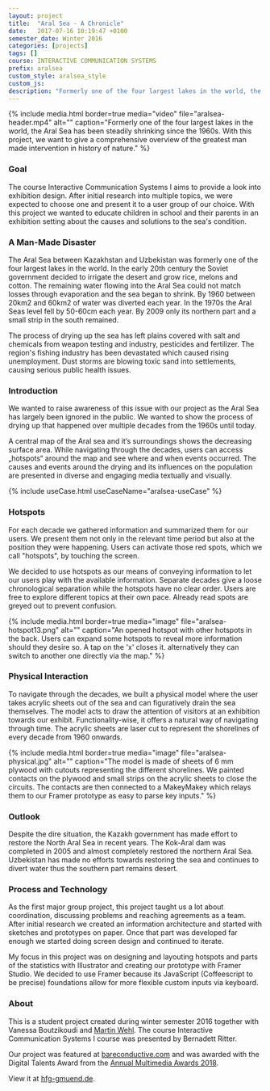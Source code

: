 ```yaml
---
layout: project
title:  "Aral Sea - A Chronicle"
date:   2017-07-16 10:19:47 +0100
semester_date: Winter 2016
categories: [projects]
tags: []
course: INTERACTIVE COMMUNICATION SYSTEMS
prefix: aralsea
custom_style: aralsea_style
custom_js: 
description: "Formerly one of the four largest lakes in the world, the Aral Sea has been steadily shrinking since the 1960s. With this project, we want to give a comprehensive overview of the greatest man made intervention in history of nature. The project was awarded with the Digital Talents Award from the Annual Multimedia Awards 2018."
---
```


{% include media.html 
    border=true
    media="video"
    file="aralsea-header.mp4" 
    alt="" 
    caption="Formerly one of the four largest lakes in the world, the Aral Sea has been steadily shrinking since the 1960s. With this project, we want to give a comprehensive overview of the greatest man made intervention in history of nature." %}

### Goal
The course Interactive Communication Systems I aims to provide a look into exhibition design. After initial research into multiple topics, we were expected to choose one and present it to a user group of our choice. With this project we wanted to educate children in school and their parents in an exhibition setting about the causes and solutions to the sea's condition.

### A Man-Made Disaster
The Aral Sea between Kazakhstan and Uzbekistan was formerly one of the four largest lakes in the world. In the early 20th century the Soviet government decided to irrigate the desert and grow rice, melons and cotton. The remaining water flowing into the Aral Sea could not match losses through evaporation and the sea began to shrink. By 1960 between 20km2 and 60km2 of water was diverted each year. In the 1970s the Aral Seas level fell by 50-60cm each year. By 2009 only its northern part and a small strip in the south remained.

The process of drying up the sea has left plains covered with salt and chemicals from weapon testing and industry, pesticides and fertilizer. The region's fishing industry has been devastated which caused rising unemployment. Dust storms are blowing toxic sand into settlements, causing serious public health issues.

### Introduction
We wanted to raise awareness of this issue with our project as the Aral Sea has largely been ignored in the public. We wanted to show the process of drying up that happened over multiple decades from the 1960s until today.

A central map of the Aral sea and it‘s surroundings shows the decreasing surface area. While navigating through the decades, users can access „hotspots“ around the map and see where and when events occurred. The causes and events around the drying and its influences on the population are presented in diverse and engaging media textually and visually.

{% include useCase.html useCaseName="aralsea-useCase" %}

### Hotspots
For each decade we gathered information and summarized them for our users. We present them not only in the relevant time period but also at the position they were happening. Users can activate those red spots, which we call "hotspots", by touching the screen. 
   
We decided to use hotspots as our means of conveying information to let our users play with the available information. Separate decades give a loose chronological separation while the hotspots have no clear order. Users are free to explore different topics at their own pace. Already read spots are greyed out to prevent confusion.

{% include media.html 
    border=true
    media="image"
    file="aralsea-hotspot13.png" 
    alt="" 
    caption="An opened hotspot with other hotspots in the back. Users can expand some hotspots to reveal more information should they desire so. A tap on the 'x' closes it. alternatively they can switch to another one directly via the map." %}

### Physical Interaction
To navigate through the decades, we built a physical model where the user takes acrylic sheets out of the sea and can figuratively drain the sea themselves. The model acts to draw the attention of visitors at an exhibition towards our exhibit. Functionality-wise, it offers a natural way of navigating through time. The acrylic sheets are laser cut to represent the shorelines of every decade from 1960 onwards.

{% include media.html 
    border=true
    media="image"
    file="aralsea-physical.jpg" 
    alt="" 
    caption="The model is made of sheets of 6 mm plywood with cutouts representing the different shorelines. We painted contacts on the plywood and small strips on the acrylic sheets to close the circuits. The contacts are then connected to a MakeyMakey which relays them to our Framer prototype as easy to parse key inputs." %}

### Outlook

Despite the dire situation, the Kazakh government has made effort to restore the North Aral Sea in recent years. The Kok-Aral dam was completed in 2005 and almost completely restored the northern Aral Sea. Uzbekistan has made no efforts towards restoring the sea and continues to divert water thus the southern part remains desert.

### Process and Technology

As the first major group project, this project taught us a lot about coordination, discussing problems and reaching agreements as a team. After initial research we created an information architecture and started with sketches and prototypes on paper. Once that part was developed far enough we started doing screen design and continued to iterate.

My focus in this project was on designing and layouting hotspots and parts of the statistics with Illustrator and creating our prototype with Framer Studio. We decided to use Framer because its JavaScript (Coffeescript to be precise) foundations allow for more flexible custom inputs via keyboard.

### About 

This is a student project created during winter semester 2016 together with Vanessa Boutzikoudi and [Martin Wehl](http://www.martinwehl.de). The course Interactive Communication Systems I course was presented by Bernadett Ritter.  

Our project was featured at [bareconductive.com](https://www.bareconductive.com/news/an-interactive-project-about-the-aral-sea-made-with-electric-paint/) and was awarded with the Digital Talents Award from the [Annual Multimedia Awards 2018](http://www.annual-multimedia.de/gewinner_2018/).  

View it at [hfg-gmuend.de](http://www.hfg-gmuend.de/annual-multimediaaward-hfg.html).